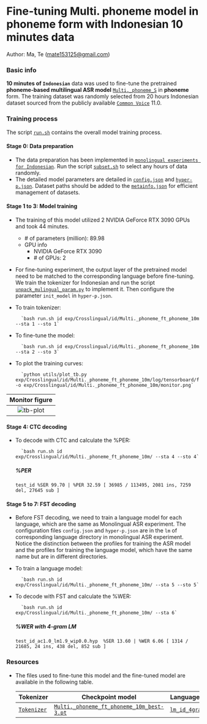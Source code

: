 # Fine-tuning Multi. phoneme model in phoneme form with Indonesian 10 minutes data
Author: Ma, Te (mate153125@gmail.com)
### Basic info

__10 minutes of `Indonesian`__ data was used to fine-tune the pretrained __phoneme-based multilingual ASR model__ [`Multi._phoneme_S`](../../../Multilingual/Multi._phoneme_S/readme.md) in __phoneme__ form. The training dataset was randomly selected from 20 hours Indonesian dataset sourced from the publicly available [`Common Voice`](https://commonvoice.mozilla.org/) 11.0. 


### Training process

The script [`run.sh`](../../../run.sh) contains the overall model training process.

#### Stage 0: Data preparation
* The data preparation has been implemented in [`monolingual experiments for Indonesian`](../../../Monolingual/id/Mono._phoneme_20h/readme.md). Run the script [`subset.sh`](../../../../local/tools/subset.sh) to select any hours of data randomly.
* The detailed model parameters are detailed in [`config.json`](config.json) and [`hyper-p.json`](hyper-p.json). Dataset paths should be added to the [`metainfo.json`](../../../data/metainfo.json) for efficient management of datasets.

#### Stage 1 to 3: Model training
* The training of this model utilized 2 NVIDIA GeForce RTX 3090 GPUs and took 44 minutes. 
  * \# of parameters (million): 89.98
  * GPU info
      * NVIDIA GeForce RTX 3090
      * \# of GPUs: 2

* For fine-tuning experiment, the output layer of the pretrained model need to be matched to the corresponding language before fine-tuning. We train the tokenizer for Indonesian and run the script [`unpack_mulingual_param.py`](../../../../local/tools/unpack_mulingual_param.py) to implement it. Then configure the parameter `init_model` in `hyper-p.json`.

* To train tokenizer:

        `bash run.sh id exp/Crosslingual/id/Multi._phoneme_ft_phoneme_10m --sta 1 --sto 1`
* To fine-tune the model:

        `bash run.sh id exp/Crosslingual/id/Multi._phoneme_ft_phoneme_10m --sta 2 --sto 3`
* To plot the training curves:

        `python utils/plot_tb.py exp/Crosslingual/id/Multi._phoneme_ft_phoneme_10m/log/tensorboard/file -o exp/Crosslingual/id/Multi._phoneme_ft_phoneme_10m/monitor.png`

|     Monitor figure    |
|:-----------------------:|
|![tb-plot](./monitor.png)|

#### Stage 4: CTC decoding
* To decode with CTC and calculate the %PER:

        `bash run.sh id exp/Crosslingual/id/Multi._phoneme_ft_phoneme_10m/ --sta 4 --sto 4`

    ##### %PER
    ```
    test_id %SER 99.70 | %PER 32.59 [ 36985 / 113495, 2081 ins, 7259 del, 27645 sub ]
    ```

#### Stage 5 to 7: FST decoding
* Before FST decoding, we need to train a language model for each language, which are the same as Monolingual ASR experiment. The configuration files `config.json` and `hyper-p.json` are in the `lm` of corresponding language directory in monolingual ASR experiment. Notice the distinction between the profiles for training the ASR model and the profiles for training the language model, which have the same name but are in different directories.
* To train a language model:

        `bash run.sh id exp/Crosslingual/id/Multi._phoneme_ft_phoneme_10m/ --sta 5 --sto 5`

* To decode with FST and calculate the %WER:

        `bash run.sh id exp/Crosslingual/id/Multi._phoneme_ft_phoneme_10m/ --sta 6`

    ##### %WER with 4-gram LM
    ```
    test_id_ac1.0_lm1.9_wip0.0.hyp  %SER 13.60 | %WER 6.06 [ 1314 / 21685, 24 ins, 438 del, 852 sub ]
    ```

### Resources
* The files used to fine-tune this model and the fine-tuned model are available in the following table.

    | Tokenizer | Checkpoint model | Language model | Tensorboard log |
    | ----------- | ----------- | ----------- | ----------- |
    | [`Tokenizer`](http://cat-ckpt.oss-cn-beijing.aliyuncs.com/cat-multilingual/cv-lang10/dict/id/tokenizer_phn.tknz?OSSAccessKeyId=LTAI5tF9KeigLW4UoLbK9vnJ&Expires=2064643468&Signature=a939RsS7xGpjHuFyO4yU%2FPdrv88%3D) | [`Multi._phoneme_ft_phoneme_10m_best-3.pt`](https://cat-ckpt.oss-cn-beijing.aliyuncs.com/cat-multilingual/cv-lang10/exp/id/Multi._phoneme_ft_phoneme_10m_best-3.pt) | [`lm_id_4gram.arpa`](https://cat-ckpt.oss-cn-beijing.aliyuncs.com/cat-multilingual/cv-lang10/exp/id/lm_id_4gram.arpa) | [`tb_Multi._phoneme_ft_phoneme_10m`](https://cat-ckpt.oss-cn-beijing.aliyuncs.com/cat-multilingual/cv-lang10/exp/id/tb_log_Multi._phoneme_ft_phoneme_10m.tar.gz) |
